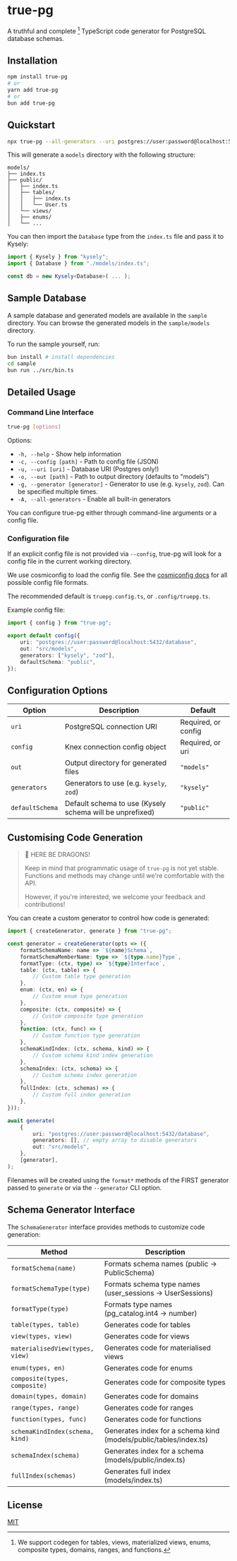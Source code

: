 # true-pg

A truthful and complete [^1] TypeScript code generator for PostgreSQL database schemas.

## Installation

```bash
npm install true-pg
# or
yarn add true-pg
# or
bun add true-pg
```

## Quickstart

```bash
npx true-pg --all-generators --uri postgres://user:password@localhost:5432/database --out ./models
```

This will generate a `models` directory with the following structure:

```
models/
├── index.ts
├── public/
│   ├── index.ts
│   ├── tables/
│   │   ├── index.ts
│   │   └── User.ts
│   └── views/
│   ├── enums/
│   └── ...
```

You can then import the `Database` type from the `index.ts` file and pass it to Kysely:

```typescript
import { Kysely } from "kysely";
import { Database } from "./models/index.ts";

const db = new Kysely<Database>( ... );
```

## Sample Database

A sample database and generated models are available in the `sample` directory. You can browse the generated models in the `sample/models` directory.

To run the sample yourself, run:

```bash
bun install # install dependencies
cd sample
bun run ../src/bin.ts
```

## Detailed Usage

### Command Line Interface

```bash
true-pg [options]
```

Options:

-   `-h, --help` - Show help information
-   `-c, --config [path]` - Path to config file (JSON)
-   `-u, --uri [uri]` - Database URI (Postgres only!)
-   `-o, --out [path]` - Path to output directory (defaults to "models")
-   `-g, --generator [generator]` - Generator to use (e.g. `kysely`, `zod`). Can be specified multiple times.
-   `-A, --all-generators` - Enable all built-in generators

You can configure true-pg either through command-line arguments or a config file.

### Configuration file

If an explicit config file is not provided via `--config`, true-pg will look for a config file in the current working directory.

We use cosmiconfig to load the config file. See the [cosmiconfig docs](https://github.com/cosmiconfig/cosmiconfig#usage-for-end-users) for all possible config file formats.

The recommended default is `truepg.config.ts`, or `.config/truepg.ts`.

Example config file:

```typescript
import { config } from "true-pg";

export default config({
	uri: "postgres://user:password@localhost:5432/database",
	out: "src/models",
	generators: ["kysely", "zod"],
	defaultSchema: "public",
});
```

## Configuration Options

| Option          | Description                                              | Default             |
| --------------- | -------------------------------------------------------- | ------------------- |
| `uri`           | PostgreSQL connection URI                                | Required, or config |
| `config`        | Knex connection config object                            | Required, or uri    |
| `out`           | Output directory for generated files                     | `"models"`          |
| `generators`    | Generators to use (e.g. `kysely`, `zod`)                 | `"kysely"`          |
| `defaultSchema` | Default schema to use (Kysely schema will be unprefixed) | `"public"`          |

## Customising Code Generation

> 🔔 HERE BE DRAGONS!
>
> Keep in mind that programmatic usage of `true-pg` is not yet stable. Functions and methods may change until we're comfortable with the API.
>
> However, if you're interested, we welcome your feedback and contributions!

You can create a custom generator to control how code is generated:

```typescript
import { createGenerator, generate } from "true-pg";

const generator = createGenerator(opts => ({
	formatSchemaName: name => `${name}Schema`,
	formatSchemaMemberName: type => `${type.name}Type`,
	formatType: (ctx, type) => `${type}Interface`,
	table: (ctx, table) => {
		// Custom table type generation
	},
	enum: (ctx, en) => {
		// Custom enum type generation
	},
	composite: (ctx, composite) => {
		// Custom composite type generation
	},
	function: (ctx, func) => {
		// Custom function type generation
	},
	schemaKindIndex: (ctx, schema, kind) => {
		// Custom schema kind index generation
	},
	schemaIndex: (ctx, schema) => {
		// Custom schema index generation
	},
	fullIndex: (ctx, schemas) => {
		// Custom full index generation
	},
}));

await generate(
	{
		uri: "postgres://user:password@localhost:5432/database",
		generators: [], // empty array to disable generators
		out: "src/models",
	},
	[generator],
);
```

Filenames will be created using the `format*` methods of the FIRST generator passed to `generate` or via the `--generator` CLI option.

## Schema Generator Interface

The `SchemaGenerator` interface provides methods to customize code generation:

| Method                          | Description                                                       |
| ------------------------------- | ----------------------------------------------------------------- |
| `formatSchema(name)`            | Formats schema names (public -> PublicSchema)                     |
| `formatSchemaType(type)`        | Formats schema type names (user_sessions -> UserSessions)         |
| `formatType(type)`              | Formats type names (pg_catalog.int4 -> number)                    |
| `table(types, table)`           | Generates code for tables                                         |
| `view(types, view)`             | Generates code for views                                          |
| `materialisedView(types, view)` | Generates code for materialised views                             |
| `enum(types, en)`               | Generates code for enums                                          |
| `composite(types, composite)`   | Generates code for composite types                                |
| `domain(types, domain)`         | Generates code for domains                                        |
| `range(types, range)`           | Generates code for ranges                                         |
| `function(types, func)`         | Generates code for functions                                      |
| `schemaKindIndex(schema, kind)` | Generates index for a schema kind (models/public/tables/index.ts) |
| `schemaIndex(schema)`           | Generates index for a schema (models/public/index.ts)             |
| `fullIndex(schemas)`            | Generates full index (models/index.ts)                            |

## License

[MIT](LICENSE)

[^1]: We support codegen for tables, views, materialized views, enums, composite types, domains, ranges, and functions.

